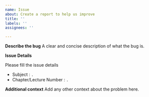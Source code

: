 ```yaml
---
name: Issue
about: Create a report to help us improve
title: ''
labels: ''
assignees: ''

---
```


**Describe the bug**
A clear and concise description of what the bug is.

**Issue Details**

Please fill the issue details 
<!--Pease put the numbers between two back quote : `6` -->
- Subject : `.`
- Chapter/Lecture Number : `.`

**Additional context**
Add any other context about the problem here.

